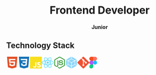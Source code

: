 <h1 align="center">Frontend Developer</h1>
<h4 align="center">Junior</h4>
<h2 align="left">Technology Stack</h2>
<img src="https://github.com/MalakhN/MalakhN/blob/main/html5.svg" height="32" align="left"/>
<img src="https://github.com/MalakhN/MalakhN/blob/main/css3.svg" height="32" align="left"/>
<img src="https://github.com/MalakhN/MalakhN/blob/main/javascript.svg" height="32" align="left"/>
<img src="https://github.com/MalakhN/MalakhN/blob/main/react.svg" height="32" align="left"/>
<img src="https://github.com/MalakhN/MalakhN/blob/main/nodedotjs.svg" height="32" align="left"/>
<img src="https://github.com/MalakhN/MalakhN/blob/main/webpack.svg" height="32" align="left"/>
<img src="https://github.com/MalakhN/MalakhN/blob/main/git.svg" height="32" align="left"/>
<img src="https://github.com/MalakhN/MalakhN/blob/main/Figma-Icon.svg" height="32" align="left"/>


<!--
**MalakhN/MalakhN** is a ✨ _special_ ✨ repository because its `README.md` (this file) appears on your GitHub profile.

Here are some ideas to get you started:

- 🔭 I’m currently working on ...
- 🌱 I’m currently learning ...
- 👯 I’m looking to collaborate on ...
- 🤔 I’m looking for help with ...
- 💬 Ask me about ...
- 📫 How to reach me: ...
- 😄 Pronouns: ...
- ⚡ Fun fact: ...


<h1 align="center">Hi there, I'm <a href="https://.ru/" target="_blank">Daniil</a> 
<img src="https://github.com/blackcater/blackcater/raw/main/images/Hi.gif" height="32"/></h1>
<h3 align="center">Computer science student, IT news writer from Russia 🇷🇺</h3>
[![Typing SVG](https://readme-typing-svg.herokuapp.com?color=%2336BCF7&lines=Computer+science+student)](https://git.io/typing-svg)
-->
